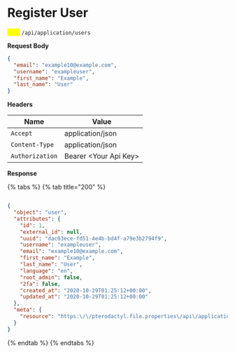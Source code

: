 # Register User

<mark style="color:yellow;">`POST`</mark> `/api/application/users`

**Request Body**

```json
{
  "email": "example10@example.com",
  "username": "exampleuser",
  "first_name": "Example",
  "last_name": "User"
}
```

**Headers**

| Name            | Value                  |
| --------------- | ---------------------- |
| `Accept`        | application/json       |
| `Content-Type`  | application/json       |
| `Authorization` | Bearer \<Your Api Key> |

**Response**

{% tabs %}
{% tab title="200" %}
```json

{
  "object": "user",
  "attributes": {
    "id": 1,
    "external_id": null,
    "uuid": "dac03ece-fd51-4e4b-bd4f-a79e3b2794f9",
    "username": "exampleuser",
    "email": "example10@example.com",
    "first_name": "Example",
    "last_name": "User",
    "language": "en",
    "root_admin": false,
    "2fa": false,
    "created_at": "2020-10-29T01:25:12+00:00",
    "updated_at": "2020-10-29T01:25:12+00:00"
  },
  "meta": {
    "resource": "https:\/\/pterodactyl.file.properties\/api\/application\/users\/9"
  }
}
```
{% endtab %}
{% endtabs %}
